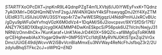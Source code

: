 $START$FXoOPcDXT+jnpKnR9L4QdnpPZgT4m1LXVbj6/iJ0iYWEyFvxK+TQdnz7yA0XMrl+D6QHQmNEVmF2sgJJWI4NXQklvY4kSFhswyqgDnJ2tY4XyZTMUEldR3TLiiSIIJsU0WU3SSYxqo4r7Zw7wWESRtjgqzU4NddPmHJJxRCvBUc/gDyu9pWFu0eYvfnqVGzK6M0dVz4+1DqAM/S6J2iovcpsvr/9XYSfDSr17fE/ANZY7KS8D1X8xgUcyg0KAEMMP4DwKnESkpcS/P56psk6UZ1Vcln/NwjyJ31NRNl/zOnn4hCk+7KunKaraf+UnK1AieJrD4K0X+59QZlc+af8MgGqToRKlM8qrCEHghewbIAsXYogarQ9wW+0MP5SYCcl1dtjEMyRVNJ0KtSTpxZqi2VrGxDmcUUiGE49dijWcvvW2i5BvVcnBIaMmxEu3NVWay4ReNcFhJsfbqZ3r2/2UzdyIuBhqSTFkc2cJ+oWPtQ=$END$